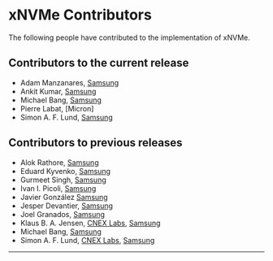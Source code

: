 xNVMe Contributors
==================

The following people have contributed to the implementation of xNVMe.

Contributors to the current release
-----------------------------------

* Adam Manzanares, [Samsung]
* Ankit Kumar, [Samsung]
* Michael Bang, [Samsung]
* Pierre Labat, [Micron]
* Simon A. F. Lund, [Samsung]

Contributors to previous releases
---------------------------------

* Alok Rathore, [Samsung]
* Eduard Kyvenko, [Samsung]
* Gurmeet Singh, [Samsung]
* Ivan I. Picoli, [Samsung]
* Javier González [Samsung]
* Jesper Devantier, [Samsung]
* Joel Granados, [Samsung]
* Klaus B. A. Jensen, [CNEX Labs], [Samsung]
* Michael Bang, [Samsung]
* Simon A. F. Lund, [CNEX Labs], [Samsung]

---

[Samsung]: http://www.samsung.com/
[CNEX Labs]: https://www.cnexlabs.com
